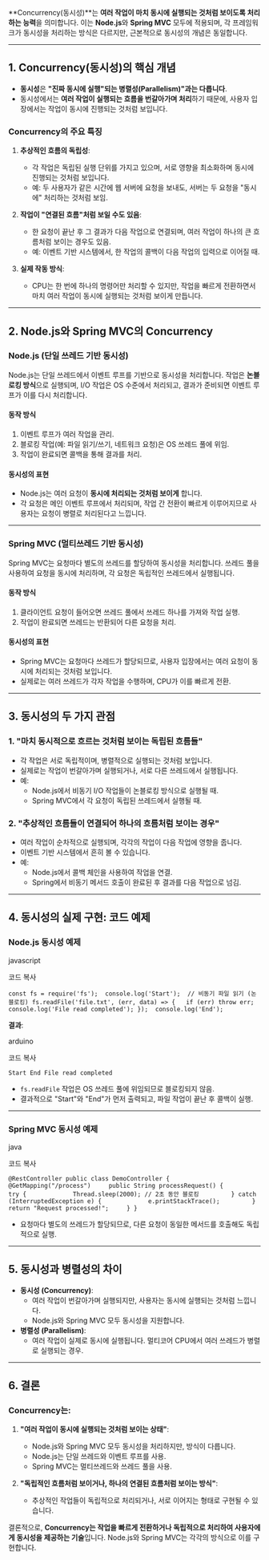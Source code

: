 **Concurrency(동시성)**는 **여러 작업이 마치 동시에 실행되는 것처럼 보이도록 처리하는 능력**을 의미합니다. 이는 **Node.js**와 **Spring MVC** 모두에 적용되며, 각 프레임워크가 동시성을 처리하는 방식은 다르지만, 근본적으로 동시성의 개념은 동일합니다.

---

## **1. Concurrency(동시성)의 핵심 개념**

- **동시성**은 **"진짜 동시에 실행"되는 병렬성(Parallelism)"과는 다릅니다**.
- 동시성에서는 **여러 작업이 실행되는 흐름을 번갈아가며 처리**하기 때문에, 사용자 입장에서는 작업이 동시에 진행되는 것처럼 보입니다.

### **Concurrency의 주요 특징**

1. **추상적인 흐름의 독립성**:
    
    - 각 작업은 독립된 실행 단위를 가지고 있으며, 서로 영향을 최소화하며 동시에 진행되는 것처럼 보입니다.
    - 예: 두 사용자가 같은 시간에 웹 서버에 요청을 보내도, 서버는 두 요청을 "동시에" 처리하는 것처럼 보임.
2. **작업이 "연결된 흐름"처럼 보일 수도 있음**:
    
    - 한 요청이 끝난 후 그 결과가 다음 작업으로 연결되며, 여러 작업이 하나의 큰 흐름처럼 보이는 경우도 있음.
    - 예: 이벤트 기반 시스템에서, 한 작업의 콜백이 다음 작업의 입력으로 이어질 때.
3. **실제 작동 방식**:
    
    - CPU는 한 번에 하나의 명령어만 처리할 수 있지만, 작업을 빠르게 전환하면서 마치 여러 작업이 동시에 실행되는 것처럼 보이게 만듭니다.

---

## **2. Node.js와 Spring MVC의 Concurrency**

### **Node.js (단일 쓰레드 기반 동시성)**

Node.js는 단일 쓰레드에서 이벤트 루프를 기반으로 동시성을 처리합니다. 작업은 **논블로킹 방식**으로 실행되며, I/O 작업은 OS 수준에서 처리되고, 결과가 준비되면 이벤트 루프가 이를 다시 처리합니다.

#### **동작 방식**

1. 이벤트 루프가 여러 작업을 관리.
2. 블로킹 작업(예: 파일 읽기/쓰기, 네트워크 요청)은 OS 쓰레드 풀에 위임.
3. 작업이 완료되면 콜백을 통해 결과를 처리.

#### **동시성의 표현**

- Node.js는 여러 요청이 **동시에 처리되는 것처럼 보이게** 합니다.
- 각 요청은 메인 이벤트 루프에서 처리되며, 작업 간 전환이 빠르게 이루어지므로 사용자는 요청이 병렬로 처리된다고 느낍니다.

---

### **Spring MVC (멀티쓰레드 기반 동시성)**

Spring MVC는 요청마다 별도의 쓰레드를 할당하여 동시성을 처리합니다. 쓰레드 풀을 사용하여 요청을 동시에 처리하며, 각 요청은 독립적인 쓰레드에서 실행됩니다.

#### **동작 방식**

1. 클라이언트 요청이 들어오면 쓰레드 풀에서 쓰레드 하나를 가져와 작업 실행.
2. 작업이 완료되면 쓰레드는 반환되어 다른 요청을 처리.

#### **동시성의 표현**

- Spring MVC는 요청마다 쓰레드가 할당되므로, 사용자 입장에서는 여러 요청이 동시에 처리되는 것처럼 보입니다.
- 실제로는 여러 쓰레드가 각자 작업을 수행하며, CPU가 이를 빠르게 전환.

---

## **3. 동시성의 두 가지 관점**

### **1. "마치 동시적으로 흐르는 것처럼 보이는 독립된 흐름들"**

- 각 작업은 서로 독립적이며, 병렬적으로 실행되는 것처럼 보입니다.
- 실제로는 작업이 번갈아가며 실행되거나, 서로 다른 쓰레드에서 실행됩니다.
- 예:
    - Node.js에서 비동기 I/O 작업들이 논블로킹 방식으로 실행될 때.
    - Spring MVC에서 각 요청이 독립된 쓰레드에서 실행될 때.

### **2. "추상적인 흐름들이 연결되어 하나의 흐름처럼 보이는 경우"**

- 여러 작업이 순차적으로 실행되며, 각각의 작업이 다음 작업에 영향을 줍니다.
- 이벤트 기반 시스템에서 흔히 볼 수 있습니다.
- 예:
    - Node.js에서 콜백 체인을 사용하여 작업을 연결.
    - Spring에서 비동기 메서드 호출이 완료된 후 결과를 다음 작업으로 넘김.

---

## **4. 동시성의 실제 구현: 코드 예제**

### **Node.js 동시성 예제**

javascript

코드 복사

`const fs = require('fs');  console.log('Start');  // 비동기 파일 읽기 (논블로킹) fs.readFile('file.txt', (err, data) => {   if (err) throw err;   console.log('File read completed'); });  console.log('End');`

**결과**:

arduino

코드 복사

`Start End File read completed`

- `fs.readFile` 작업은 OS 쓰레드 풀에 위임되므로 블로킹되지 않음.
- 결과적으로 "Start"와 "End"가 먼저 출력되고, 파일 작업이 끝난 후 콜백이 실행.

---

### **Spring MVC 동시성 예제**

java

코드 복사

`@RestController public class DemoController {      @GetMapping("/process")     public String processRequest() {         try {             Thread.sleep(2000); // 2초 동안 블로킹         } catch (InterruptedException e) {             e.printStackTrace();         }         return "Request processed!";     } }`

- 요청마다 별도의 쓰레드가 할당되므로, 다른 요청이 동일한 메서드를 호출해도 독립적으로 실행.

---

## **5. 동시성과 병렬성의 차이**

- **동시성 (Concurrency)**:
    - 여러 작업이 번갈아가며 실행되지만, 사용자는 동시에 실행되는 것처럼 느낍니다.
    - Node.js와 Spring MVC 모두 동시성을 지원합니다.
- **병렬성 (Parallelism)**:
    - 여러 작업이 실제로 동시에 실행됩니다. 멀티코어 CPU에서 여러 쓰레드가 병렬로 실행되는 경우.

---

## **6. 결론**

### **Concurrency는:**

1. **"여러 작업이 동시에 실행되는 것처럼 보이는 상태"**:
    
    - Node.js와 Spring MVC 모두 동시성을 처리하지만, 방식이 다릅니다.
    - Node.js는 단일 쓰레드와 이벤트 루프를 사용.
    - Spring MVC는 멀티쓰레드와 쓰레드 풀을 사용.
2. **"독립적인 흐름처럼 보이거나, 하나의 연결된 흐름처럼 보이는 방식"**:
    
    - 추상적인 작업들이 독립적으로 처리되거나, 서로 이어지는 형태로 구현될 수 있습니다.

결론적으로, **Concurrency는 작업을 빠르게 전환하거나 독립적으로 처리하여 사용자에게 동시성을 제공하는 기술**입니다. Node.js와 Spring MVC는 각각의 방식으로 이를 구현합니다.